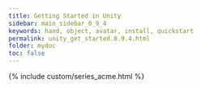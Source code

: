 ```yaml
---
title: Getting Started in Unity
sidebar: main_sidebar_0_9_4
keywords: hand, object, avatar, install, quickstart
permalink: unity_get_started.0.9.4.html
folder: mydoc
toc: false
---
```

 
{% include custom/series_acme.html %}

